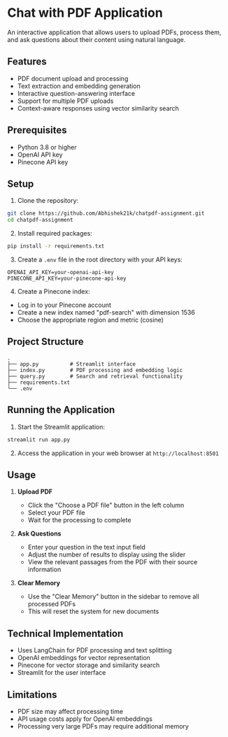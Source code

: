 # Chat with PDF Application

An interactive application that allows users to upload PDFs, process them, and ask questions about their content using natural language.

## Features

- PDF document upload and processing
- Text extraction and embedding generation
- Interactive question-answering interface
- Support for multiple PDF uploads
- Context-aware responses using vector similarity search

## Prerequisites

- Python 3.8 or higher
- OpenAI API key
- Pinecone API key

## Setup

1. Clone the repository:

```bash
git clone https://github.com/Abhishek21k/chatpdf-assignment.git
cd chatpdf-assignment
```

2. Install required packages:

```bash
pip install -r requirements.txt
```

3. Create a `.env` file in the root directory with your API keys:

```
OPENAI_API_KEY=your-openai-api-key
PINECONE_API_KEY=your-pinecone-api-key
```

4. Create a Pinecone index:

- Log in to your Pinecone account
- Create a new index named "pdf-search" with dimension 1536
- Choose the appropriate region and metric (cosine)

## Project Structure

```
.
├── app.py          # Streamlit interface
├── index.py        # PDF processing and embedding logic
├── query.py        # Search and retrieval functionality
├── requirements.txt
└── .env
```

## Running the Application

1. Start the Streamlit application:

```bash
streamlit run app.py
```

2. Access the application in your web browser at `http://localhost:8501`

## Usage

1. **Upload PDF**

   - Click the "Choose a PDF file" button in the left column
   - Select your PDF file
   - Wait for the processing to complete

2. **Ask Questions**

   - Enter your question in the text input field
   - Adjust the number of results to display using the slider
   - View the relevant passages from the PDF with their source information

3. **Clear Memory**
   - Use the "Clear Memory" button in the sidebar to remove all processed PDFs
   - This will reset the system for new documents

## Technical Implementation

- Uses LangChain for PDF processing and text splitting
- OpenAI embeddings for vector representation
- Pinecone for vector storage and similarity search
- Streamlit for the user interface

## Limitations

- PDF size may affect processing time
- API usage costs apply for OpenAI embeddings
- Processing very large PDFs may require additional memory

